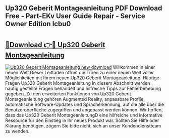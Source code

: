 ## Up320 Geberit Montageanleitung PDF Download Free - Part-EKv User Guide Repair - Service Owner Edition lcbu0

# <h2><a href="http://df6m6y.blite.top/?on=Up320+Geberit+Montageanleitung">🔗Download 👉🔴 Up320 Geberit Montageanleitung</a></h2>

[![Up320 Geberit Montageanleitung new download](https://i.imgur.com/lujVjoI.png)](http://df6m6y.blite.top/?on=Up320+Geberit+Montageanleitung)
Willkommen in einer neuen Welt Dieser Leitfaden öffnet die Türen zu einer neuen Welt voller Möglichkeiten mit Ihrem neuen Up320 Geberit Montageanleitung. Häufige Fragen Up320 Geberit Montageanleitung In diesem Abschnitt werden häufig gestellte Fragen behandelt und hilfreiche Tipps zur Fehlerbehebung gegeben. Zu den erweiterten Funktionen von Up320 Geberit Montageanleitung gehören Augmented Reality, anpassbare Profile, automatische Software-Updates und Spracherkennung, auf die alle über die Benutzeroberfläche zugegriffen und angepasst werden können. Wir hoffen, dass das Up320 Geberit MontageanleitungD eine hilfreiche und informative Ressource für den Einstieg in Ihr neues Produkt war. Sollten Sie Hilfe oder Klärung benötigen, zögern Sie bitte nicht, sich an unser Kundendienstteam zu wenden.
